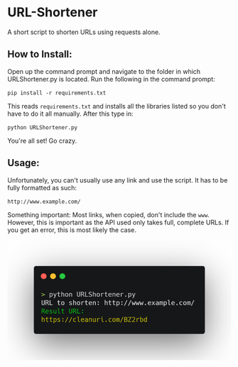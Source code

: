 # URL-Shortener
A short script to shorten URLs using requests alone.

## How to Install:

Open up the command prompt and navigate to the folder in which URLShortener.py is located.
Run the following in the command prompt:

```
pip install -r requirements.txt
```

This reads `requirements.txt` and installs all the libraries listed so you don't have to do it all manually.
After this type in:

```
python URLShortener.py
```
You're all set! Go crazy.

## Usage:

Unfortunately, you can't usually use any link and use the script. It has to be fully formatted as such:

```
http://www.example.com/
```
Something important: Most links, when copied, don't include the `www`. However, this is important as the API used only takes full, complete URLs. If you get an error, this is most likely the case.

![CLI Image](https://github.com/LogitechGalena/URL-Shortener/blob/main/CLI.png)
